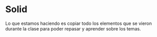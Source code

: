 # Solid

Lo que estamos haciendo es copiar todo los elementos que se vieron durante la clase para poder repasar 
y aprender sobre los temas.
